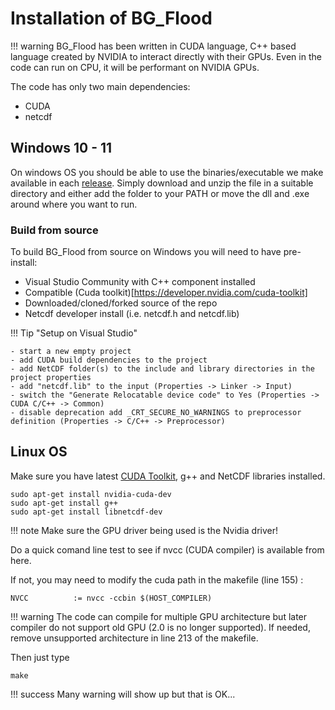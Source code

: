 # Installation of BG_Flood

!!! warning
     BG_Flood has been written in CUDA language, C++ based language created by NVIDIA to interact directly with their GPUs.
     Even in the code can run on CPU, it will be performant on NVIDIA GPUs.

The code has only two main dependencies:

- CUDA
- netcdf


## Windows 10 - 11

On windows OS you should be able to use the binaries/executable we make available in each [release](https://github.com/CyprienBosserelle/BG_Flood/releases/latest).
Simply download and unzip the file in a suitable directory and either add the folder to your PATH or move the dll and .exe around where you want to run. 

### Build from source
To build BG_Flood from source on Windows you will need to have pre-install:

- Visual Studio Community with C++ component installed
- Compatible (Cuda toolkit)[https://developer.nvidia.com/cuda-toolkit]
- Downloaded/cloned/forked source of the repo
- Netcdf developer install (i.e. netcdf.h and netcdf.lib)


!!! Tip "Setup on Visual Studio"
    
    - start a new empty project
    - add CUDA build dependencies to the project
    - add NetCDF folder(s) to the include and library directories in the project properties
    - add "netcdf.lib" to the input (Properties -> Linker -> Input)
    - switch the "Generate Relocatable device code" to Yes (Properties -> CUDA C/C++ -> Common)
    - disable deprecation add _CRT_SECURE_NO_WARNINGS to preprocessor definition (Properties -> C/C++ -> Preprocessor)


## Linux OS

Make sure you have latest [CUDA Toolkit](https://developer.nvidia.com/cuda-toolkit), g++ and NetCDF libraries installed.

```{bash}
sudo apt-get install nvidia-cuda-dev
sudo apt-get install g++
sudo apt-get install libnetcdf-dev
```

!!! note
    Make sure the GPU driver being used is the Nvidia driver!

Do a quick comand line test to see if nvcc (CUDA compiler) is available from here.

If not, you may need to modify the cuda path in the makefile (line 155) :
```{bash}
NVCC          := nvcc -ccbin $(HOST_COMPILER)
```


!!! warning
    The code can compile for multiple GPU architecture but later compiler do not support old GPU (2.0 is no longer supported).
    If needed, remove unsupported architecture in line 213 of the makefile.

Then just type 
```{bash} 
make
```

!!! success
    Many warning will show up but that is OK...



